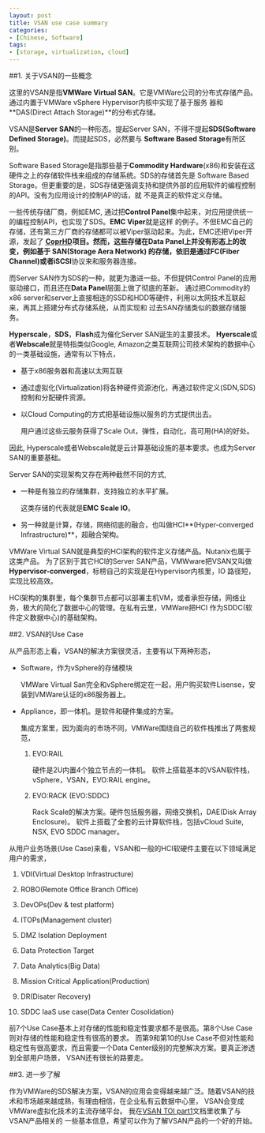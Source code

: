 ```yaml
---
layout: post
title: VSAN use case summary
categories:
- [Chinese, Software]
tags:
- [storage, virtualization, cloud]
---
```



##1. 关于VSAN的一些概念

这里的VSAN是指**VMWare Virtual SAN**。它是VMWare公司的分布式存储产品。通过内置于VMWare vSphere Hypervisor内核中实现了基于服务
器和**DAS(Direct Attach Storage)**的分布式存储。

VSAN是**Server SAN**的一种形态。提起Server SAN，不得不提起**SDS(Software Defined Storage)**。而提起SDS，必然要与
**Software Based Storage**有所区别。

Software Based Storage是指那些基于**Commodity Hardware**(x86)和安装在这硬件之上的存储软件栈来组成的存储系统。SDS的存储首先是
Software Based Storage。但更重要的是，SDS存储更强调支持和提供外部的应用软件的编程控制的API。没有为应用设计的控制API的话，就
不是真正的软件定义存储。

一些传统存储厂商，例如EMC, 通过把**Control Panel**集中起来，对应用提供统一的编程控制API，也实现了SDS。**EMC Viper**就是这样
的例子。不但EMC自己的存储，还有第三方厂商的存储都可以被Viper驱动起来。为此，EMC还把Viper开源，发起了
**[CoprHD](https://coprhd.github.io/)**项目。然而，这些存储在Data Panel上并没有形态上的改变，例如基于
**SAN(Storage Aera Network)**
的存储，依旧是通过**FC(Fiber Channel)**或者**iSCSI**协议来和服务器连接。

而Server SAN作为SDS的一种，就更为激进一些。不但提供Control Panel的应用驱动接口，而且还在**Data Panel**层面上做了彻底的革新。
通过把Commodity的x86 server和server上直接相连的SSD和HDD等硬件，利用以太网技术互联起来，再其上搭建分布式存储系统，从而实现和
过去SAN存储类似的数据存储服务。

**Hyperscale**，**SDS**，**Flash**成为催化Server SAN诞生的主要技术。
**Hyerscale**或者**Webscale**就是特指类似Google, Amazon之类互联网公司技术架构的数据中心的一类基础设施，通常有以下特点，

* 基于x86服务器和高速以太网互联

* 通过虚拟化(Virtualization)将各种硬件资源池化，再通过软件定义(SDN,SDS)控制和分配硬件资源。

* 以Cloud Computing的方式把基础设施以服务的方式提供出去。

  用户通过这些云服务获得了Scale Out，弹性，自动化，高可用(HA)的好处。

因此, Hyperscale或者Webscale就是云计算基础设施的基本要求。也成为Server SAN的重要基础。

Server SAN的实现架构又存在两种截然不同的方式,

* 一种是有独立的存储集群，支持独立的水平扩展。

  这类存储的代表就是**EMC Scale IO**。

* 另一种就是计算，存储，网络彻底的融合，也叫做HCI**(Hyper-converged Infrastructure)**，超融合架构。

VMWare Virtual SAN就是典型的HCI架构的软件定义存储产品。Nutanix也属于这类产品。
为了区别于其它HCI的Server SAN产品，VMWware把VSAN又叫做**Hypervisor-converged**，标榜自己的实现是在Hypervisor内核里，IO
路径短，实现比较高效。

HCI架构的集群里，每个集群节点都可以部署主机VM，或者承担存储，网络业务，极大的简化了数据中心的管理。在私有云里，VMWare把HCI
作为SDDC(软件定义数据中心)的基础架构。

##2. VSAN的Use Case

从产品形态上看，VSAN的解决方案很灵活，主要有以下两种形态，

- Software，作为vSphere的存储模块

  VMWare Virtual San完全和vSphere绑定在一起，用户购买软件Lisense，安装到VMWare认证的x86服务器上。

- Appliance，即一体机。是软件和硬件集成的方案。

  集成方案里，因为面向的市场不同，VMWare围绕自己的软件栈推出了两套规范，

  1. EVO:RAIL

     硬件是2U内置4个独立节点的一体机。
     软件上搭载基本的VSAN软件栈，vSphere，VSAN，EVO:RAIL engine。

  2. EVO:RACK (EVO:SDDC)

     Rack Scale的解决方案。硬件包括服务器，网络交换机，DAE(Disk Array Enclosure)。
     软件上搭载了全套的云计算软件栈，包括vCloud Suite, NSX, EVO SDDC manager。

从用户业务场景(Use Case)来看，VSAN和一般的HCI软硬件主要在以下领域满足用户的需求，

1. VDI(Virtual Desktop Infrastructure)

2. ROBO(Remote Office Branch Office)

3. DevOPs(Dev & test platform)

4. ITOPs(Management cluster)

5. DMZ Isolation Deployment

6. Data Protection Target

7. Data Analytics(Big Data)

8. Mission Critical Application(Production)

9. DR(Disater Recovery)

10. SDDC IaaS use case(Data Center Cosolidation)

前7个Use Case基本上对存储的性能和稳定性要求都不是很高。第8个Use Case则对存储的性能和稳定性有很高的要求。
而第9和第10的Use Case不但对性能和稳定性有很高要求，而且需要一个Data Center级别的完整解决方案。要真正渗透到全部用户场景，
VSAN还有很长的路要走。

##3. 进一步了解

作为VMWare的SDS解决方案，VSAN的应用会变得越来越广泛。随着VSAN的技术和市场越来越成熟，有理由相信，在企业私有云数据中心里，
VSAN会变成VMWare虚拟化技术的主流存储平台。
我在[VSAN TOI part1](https://github.com/yangoliver/mydoc/blob/master/share/vsan_toi_part1.pdf)文档里收集了与VSAN产品相关的
一些基本信息，希望可以作为了解VSAN产品的一个好的开始。
